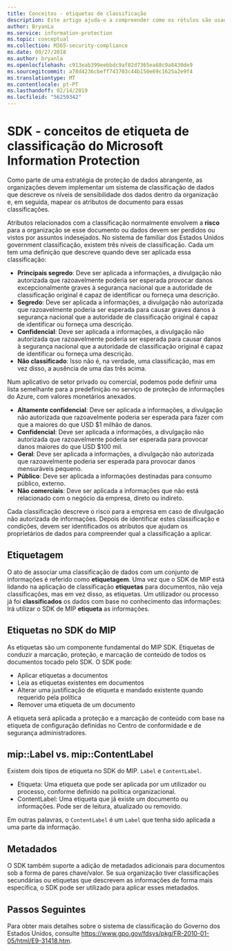 ```yaml
---
title: Conceitos - etiquetas de classificação
description: Este artigo ajuda-o a compreender como os rótulos são usados para classificação de dados.
author: BryanLa
ms.service: information-protection
ms.topic: conceptual
ms.collection: M365-security-compliance
ms.date: 09/27/2018
ms.author: bryanla
ms.openlocfilehash: c913eab399eebbdc9af82d7365ea68c9a8430de9
ms.sourcegitcommit: a78d4236cbeff743703c44b150e69c1625a2e9f4
ms.translationtype: MT
ms.contentlocale: pt-PT
ms.lasthandoff: 02/14/2019
ms.locfileid: "56259342"
---
```

# <a name="microsoft-information-protection-sdk---classification-label-concepts"></a>SDK - conceitos de etiqueta de classificação do Microsoft Information Protection

Como parte de uma estratégia de proteção de dados abrangente, as organizações devem implementar um sistema de classificação de dados que descreve os níveis de sensibilidade dos dados dentro da organização e, em seguida, mapear os atributos de documento para essas classificações.

Atributos relacionados com a classificação normalmente envolvem a **risco** para a organização se esse documento ou dados devem ser perdidos ou vistos por assuntos indesejados. No sistema de familiar dos Estados Unidos government classificação, existem três níveis de classificação. Cada um tem uma definição que descreve quando deve ser aplicada essa classificação:

* **Principais segredo**: Deve ser aplicada a informações, a divulgação não autorizada que razoavelmente poderia ser esperada provocar danos excepcionalmente graves à segurança nacional que a autoridade de classificação original é capaz de identificar ou forneça uma descrição.
* **Segredo**: Deve ser aplicada a informações, a divulgação não autorizada que razoavelmente poderia ser esperada para causar graves danos à segurança nacional que a autoridade de classificação original é capaz de identificar ou forneça uma descrição.
* **Confidencial**: Deve ser aplicada a informações, a divulgação não autorizada que razoavelmente poderia ser esperada para causar danos à segurança nacional que a autoridade de classificação original é capaz de identificar ou forneça uma descrição.
* **Não classificado**: Isso não é, na verdade, uma classificação, mas em vez disso, a ausência de uma das três acima.

Num aplicativo de setor privado ou comercial, podemos pode definir uma lista semelhante para a predefinição no serviço de proteção de informações do Azure, com valores monetários anexados.

* **Altamente confidencial**: Deve ser aplicada a informações, a divulgação não autorizada que razoavelmente poderia ser esperada para fazer com que a maiores do que USD $1 milhão de danos.
* **Confidencial**: Deve ser aplicada a informações, a divulgação não autorizada que razoavelmente poderia ser esperada para provocar danos maiores do que USD $100 mil.
* **Geral**: Deve ser aplicada a informações, a divulgação não autorizada que razoavelmente poderia ser esperada para provocar danos mensuráveis pequeno.
* **Público**: Deve ser aplicada a informações destinadas para consumo público, externo. 
* **Não comerciais**: Deve ser aplicada a informações que não está relacionado com o negócio da empresa, direto ou indireto.

Cada classificação descreve o risco para a empresa em caso de divulgação não autorizada de informações. Depois de identificar estes classificação e condições, devem ser identificados os atributos que ajudam os proprietários de dados para compreender qual a classificação a aplicar.

## <a name="labeling"></a>Etiquetagem

O ato de associar uma classificação de dados com um conjunto de informações é referido como **etiquetagem**. Uma vez que o SDK de MIP está lidando na aplicação de classificação **etiquetas** para documentos, não veja classificações, mas em vez disso, as etiquetas. Um utilizador ou processo já foi **classificados** os dados com base no conhecimento das informações: Irá utilizar o SDK de MIP **etiqueta** as informações.

## <a name="labels-in-the-mip-sdk"></a>Etiquetas no SDK do MIP

As etiquetas são um componente fundamental do MIP SDK. Etiquetas de conduzir a marcação, proteção, e marcação de conteúdo de todos os documentos tocado pelo SDK. O SDK pode:

* Aplicar etiquetas a documentos
* Leia as etiquetas existentes em documentos
* Alterar uma justificação de etiqueta e mandado existente quando requerido pela política
* Remover uma etiqueta de um documento

A etiqueta será aplicada a proteção e a marcação de conteúdo com base na etiqueta de configuração definidas no Centro de conformidade e de segurança administradores. 

## <a name="miplabel-vs-mipcontentlabel"></a>mip::Label vs. mip::ContentLabel

Existem dois tipos de etiqueta no SDK do MIP. `Label` e `ContentLabel`.

* Etiqueta: Uma etiqueta que pode ser aplicada por um utilizador ou processo, conforme definido na política organizacional.
* ContentLabel: Uma etiqueta que já existe um documento ou informações. Pode ser de leitura, atualizado ou removido. 

Em outras palavras, o `ContentLabel` é um `Label` que tenha sido aplicada a uma parte da informação.

## <a name="metadata"></a>Metadados

O SDK também suporte a adição de metadados adicionais para documentos sob a forma de pares chave/valor. Se sua organização tiver classificações secundárias ou etiquetas que descrevem as informações de forma mais específica, o SDK pode ser utilizado para aplicar esses metadados.

## <a name="next-steps"></a>Passos Seguintes

Para obter mais detalhes sobre o sistema de classificação do Governo dos Estados Unidos, consulte https://www.gpo.gov/fdsys/pkg/FR-2010-01-05/html/E9-31418.htm.
